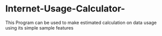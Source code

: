 # Internet-Usage-Calculator-
This Program can be used to make estimated calculation on data usage using its simple sample features 
